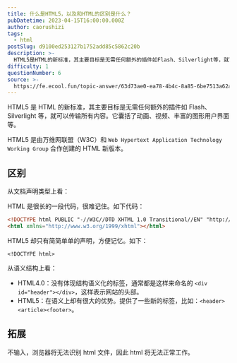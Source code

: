 ```yaml
---
title: 什么是HTML5，以及和HTML的区别是什么？
pubDatetime: 2023-04-15T16:00:00.000Z
author: caorushizi
tags:
  - html
postSlug: d9100ed253127b1752add85c5862c20b
description: >-
  HTML5是HTML的新标准，其主要目标是无需任何额外的插件如Flash、Silverlight等，就可以传输所有内容。它囊括了动画、视频、丰富的图形用户界面等。HTML5是由万维网联盟（W3C）和`
difficulty: 1
questionNumber: 6
source: >-
  https://fe.ecool.fun/topic-answer/63d73ae0-ea78-4b4c-8a85-6be7513a62a4?orderBy=updateTime&order=desc&tagId=12
---
```


HTML5 是 HTML 的新标准，其主要目标是无需任何额外的插件如 Flash、Silverlight 等，就可以传输所有内容。它囊括了动画、视频、丰富的图形用户界面等。

HTML5 是由万维网联盟（W3C）和 `Web Hypertext Application Technology Working Group` 合作创建的 HTML 新版本。

## 区别

从文档声明类型上看：

HTML 是很长的一段代码，很难记住。如下代码：

```html
<!DOCTYPE html PUBLIC "-//W3C//DTD XHTML 1.0 Transitional//EN" "http://www.w3.org/TR/xhtml1/DTD/xhtml1-transitional.dtd">
<html xmlns="http://www.w3.org/1999/xhtml"></html>
```

HTML5 却只有简简单单的声明，方便记忆。如下：

    <!DOCTYPE html>

从语义结构上看：

- HTML4.0：没有体现结构语义化的标签，通常都是这样来命名的 `<div id="header"></div>`，这样表示网站的头部。
- HTML5：在语义上却有很大的优势。提供了一些新的标签，比如：`<header><article><footer>`。

## 拓展

不输入<!DOCTYPE html>，浏览器将无法识别 html 文件，因此 html 将无法正常工作。
